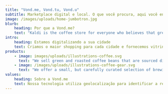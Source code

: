 ```yaml
---
title: "Vond.me, Vond.tu, Vond.u"
subtitle: Marketplace digital e local. O que você procura, aqui você encontra!
image: /images/uploads/home-jumbotron.jpg
blurb:
    heading: Por que a Vond.me?
    text: "Kaldi is the coffee store for everyone who believes that great coffee shouldn't just taste good, it should do good too. We source all of our beans directly from small scale sustainable farmers and make sure part of the profits are reinvested in their communities."
intro:
    heading: Estamos digitalizando a sua cidade
    text: Criamos o maior shopping para cada cidade e fornecemos vitrines digitais para que sua empresa possa atingir com mais facilidade seus clientes locais.
products:
    - image: images/uploads/illustrations-coffee.svg
      text: "We sell green and roasted coffee beans that are sourced directly from independent farmers and farm cooperatives. We’re proud to offer a variety of coffee beans grown with great care for the environment and local communities. Check our post or contact us directly for current availability."
    - image: /images/uploads/illustrations-coffee-gear.svg
      text: "We offer a small, but carefully curated selection of brewing gear and tools for every taste and experience level. No matter if you roast your own beans or just bought your first french press, you’ll find a gadget to fall in love with in our shop."
values:
    heading: Sobre a Vond.me
    text: Nossa tecnologia utiliza geolocalização para identificar a região/ cidade dos nossos usuários. Baseado em seus interesses e buscas nós enviamos para ele as empresas dentro da região que trabalham com os produtos de interesse deles.
---
```


